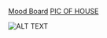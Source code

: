 
[Mood Board](https://ateclay.github.io/Aster-T-classwork/moodboard.PDF)
[PIC OF HOUSE](https://ateclay.github.io/Aster-T-classwork/FILENAME.PDF)

![ALT TEXT](https://ateclay.github.io/Aster-T-classwork/FILENAME.JPG)
